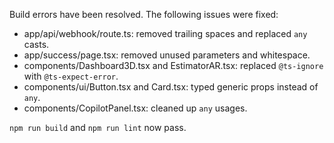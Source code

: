 Build errors have been resolved. The following issues were fixed:

- app/api/webhook/route.ts: removed trailing spaces and replaced `any` casts.
- app/success/page.tsx: removed unused parameters and whitespace.
- components/Dashboard3D.tsx and EstimatorAR.tsx: replaced `@ts-ignore` with `@ts-expect-error`.
- components/ui/Button.tsx and Card.tsx: typed generic props instead of `any`.
- components/CopilotPanel.tsx: cleaned up `any` usages.

`npm run build` and `npm run lint` now pass.
